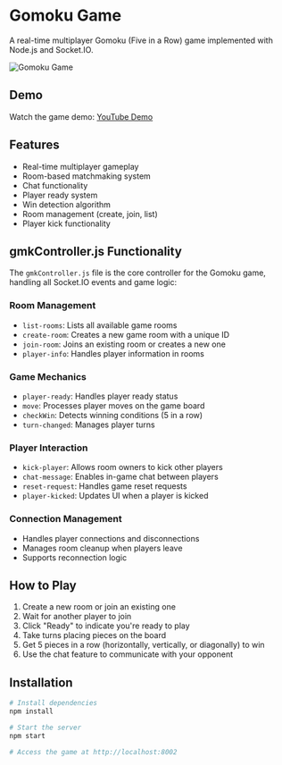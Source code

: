 # Gomoku Game

A real-time multiplayer Gomoku (Five in a Row) game implemented with Node.js and Socket.IO.

![Gomoku Game](https://sjc.microlink.io/LyoskRoxj-7ksBG_IiqRurKHbSX36ZknmEtvmwmrTZGPotn3T19Q1VfBBw2b6iEifb3E7-kQF9QgOrKRGvdCdw.jpeg)

## Demo

Watch the game demo: [YouTube Demo](https://youtu.be/fTkPsyCmxlo)

## Features

- Real-time multiplayer gameplay
- Room-based matchmaking system
- Chat functionality
- Player ready system
- Win detection algorithm
- Room management (create, join, list)
- Player kick functionality

## gmkController.js Functionality

The `gmkController.js` file is the core controller for the Gomoku game, handling all Socket.IO events and game logic:

### Room Management
- `list-rooms`: Lists all available game rooms
- `create-room`: Creates a new game room with a unique ID
- `join-room`: Joins an existing room or creates a new one
- `player-info`: Handles player information in rooms

### Game Mechanics
- `player-ready`: Handles player ready status
- `move`: Processes player moves on the game board
- `checkWin`: Detects winning conditions (5 in a row)
- `turn-changed`: Manages player turns

### Player Interaction
- `kick-player`: Allows room owners to kick other players
- `chat-message`: Enables in-game chat between players
- `reset-request`: Handles game reset requests
- `player-kicked`: Updates UI when a player is kicked

### Connection Management
- Handles player connections and disconnections
- Manages room cleanup when players leave
- Supports reconnection logic

## How to Play

1. Create a new room or join an existing one
2. Wait for another player to join
3. Click "Ready" to indicate you're ready to play
4. Take turns placing pieces on the board
5. Get 5 pieces in a row (horizontally, vertically, or diagonally) to win
6. Use the chat feature to communicate with your opponent

## Installation

```bash
# Install dependencies
npm install

# Start the server
npm start

# Access the game at http://localhost:8002